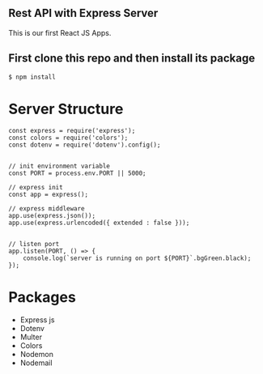 ## Rest API with Express Server

This is our first React JS Apps.

## First clone this repo and then install its package

```console
$ npm install
```

# Server Structure

```JS
const express = require('express');
const colors = require('colors');
const dotenv = require('dotenv').config();


// init environment variable
const PORT = process.env.PORT || 5000;

// express init
const app = express();

// express middleware
app.use(express.json());
app.use(express.urlencoded({ extended : false }));


// listen port
app.listen(PORT, () => {
    console.log(`server is running on port ${PORT}`.bgGreen.black);
});

```

# Packages

* Express js
* Dotenv
* Multer
* Colors
* Nodemon
* Nodemail